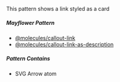 This pattern shows a link styled as a card

##### Mayflower Pattern

* [@molecules/callout-link](https://mayflower.digital.mass.gov/?p=molecules-callout-link&view=c)
* [@molecules/callout-link-as-description](https://mayflower.digital.mass.gov/?p=molecules-callout-link-as-description)

##### Pattern Contains
* SVG Arrow atom




